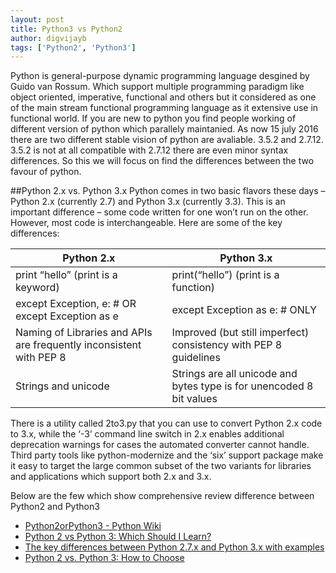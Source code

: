 ```yaml
---
layout: post
title: Python3 vs Python2
author: digvijayb
tags: ['Python2', 'Python3']
---
```


Python is general-purpose dynamic programming language desgined by Guido van Rossum. 
Which support multiple programming paradigm like object oriented, imperative, functional and others but it considered as one of the main stream functional programming language as it extensive use in functional world.
If you are new to python you find people working of different version of python which parallely maintanied.
As now 15 july 2016 there are two different stable vision of python are avaliable. 3.5.2 and 2.7.12. 
3.5.2 is not at all compatible with 2.7.12 there are even minor syntax differences. So this we will focus on find the differences between the two favour of python.

##Python 2.x vs. Python 3.x
Python comes in two basic flavors these days – Python 2.x (currently
2.7) and Python 3.x (currently 3.3). This is an important difference –
some code written for one won’t run on the other. However, most code is
interchangeable. Here are some of the key differences:

<table>
    <thead>
        <tr>
            <th>Python 2.x</th>
            <th>Python 3.x</th>
        </tr>
    </thead>
    <tbody>
        <tr>
            <td>print “hello” (print is a keyword)</td>
            <td>print(“hello”) (print is a function)</td>
        </tr>
        <tr>
            <td>except Exception, e: # OR except Exception as e </td>
            <td>except Exception as e: # ONLY</td>
        </tr>
        <tr>
            <td>Naming of Libraries and APIs are frequently inconsistent with PEP 8</td>
            <td>Improved (but still imperfect) consistency with PEP 8 guidelines</td>
        </tr>
        <tr>
            <td>Strings and unicode</td>
            <td>Strings are all unicode and bytes type is for unencoded 8 bit values</td>
        </tr>
    </tbody>
</table>

There is a utility called 2to3.py that you can use to convert Python 2.x
code to 3.x, while the ‘-3’ command line switch in 2.x enables additional
deprecation warnings for cases the automated converter cannot handle.
Third party tools like python-modernize and the ‘six’ support package
make it easy to target the large common subset of the two variants for
libraries and applications which support both 2.x and 3.x.

Below are the few which show comprehensive review difference between Python2 and Python3

- <a href="https://goo.gl/9nJWPY" target="_blank">Python2orPython3 - Python Wiki</a>
- <a href="http://goo.gl/tI1dfd" target="_blank">Python 2 vs Python 3: Which Should I Learn?</a>
- <a href="http://goo.gl/sqDvNw" target="_blank">The key differences between Python 2.7.x and Python 3.x with examples</a>
- <a href="https://goo.gl/7B7Wop" target="_blank">Python 2 vs. Python 3: How to Choose</a>




